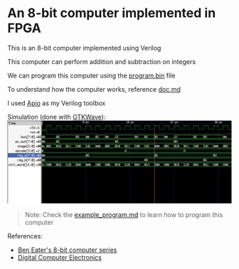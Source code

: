 # An 8-bit computer implemented in FPGA

This is an 8-bit computer implemented using Verilog

This computer can perform addition and subtraction on integers

We can program this computer using the [program.bin](program.bin) file

To understand how the computer works, reference [doc.md](/docs/doc.md)

I used [Apio](https://github.com/FPGAwars/apio) as my Verilog toolbox

Simulation (done with [GTKWave](https://gtkwave.sourceforge.net/)):
![waveform](docs/waveform.png)

> Note: Check the [example_program.md](docs/example_program.md) to learn how to program this computer

References: 
- [Ben Eater's 8-bit computer series](https://www.youtube.com/playlist?list=PLowKtXNTBypGqImE405J2565dvjafglHU)
- [Digital Computer Electronics](https://www.amazon.com/Digital-Computer-Electronics-Jerald-Malvino-dp-0074622358/dp/0074622358/ref=dp_ob_title_bk)
